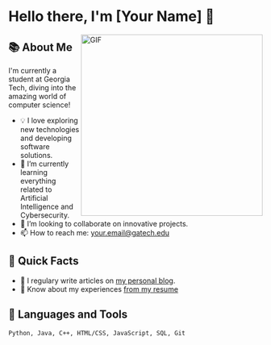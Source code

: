 # Hello there, I'm [Your Name] 👋 

<img align="right" alt="GIF" src="https://media.giphy.com/media/VTtANKl0beDFQRLDTh/giphy.gif" width="360"/>

## 📚 About Me 

I'm currently a student at Georgia Tech, diving into the amazing world of computer science! 

- 💡 I love exploring new technologies and developing software solutions.
- 🌱 I’m currently learning everything related to Artificial Intelligence and Cybersecurity.
- 👯 I’m looking to collaborate on innovative projects.
- 📫 How to reach me: [your.email@gatech.edu](mailto:your.email@gatech.edu)

## 🚀 Quick Facts

- 📝 I regulary write articles on [my personal blog](https://example.com/).
- 📄 Know about my experiences [from my resume](https://example.com/my_resume.pdf)

## 🔭 Languages and Tools

```text
Python, Java, C++, HTML/CSS, JavaScript, SQL, Git
